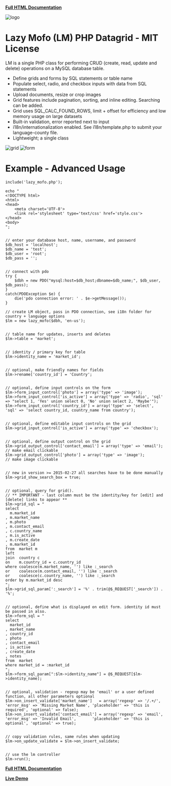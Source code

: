 
**[Full HTML Documentation](https://htmlpreview.github.io/?https://github.com/lazymofo/datagrid/blob/master/index.html)**

![logo](https://i.imgur.com/CGDTkQL.png)

Lazy Mofo (LM) PHP Datagrid - MIT License
====================================

LM is a single PHP class for performing CRUD (create, read, update and delete) operations on a MySQL database table.

-   Define grids and forms by SQL statements or table name
-   Populate select, radio, and checkbox inputs with data from SQL statements
-   Upload documents, resize or crop images
-   Grid features include pagination, sorting, and inline editing. Searching can be added.
-   Grid uses SQL_CALC_FOUND_ROWS, limit + offset for efficiency and low memory usage on large datasets
-   Built-in validation, error reported next to input
-   i18n/internationalization enabled. See i18n/template.php to submit your language-county file.
-   Lightweight; a single class

![grid](https://i.imgur.com/wHUpMan.png)
![form](https://i.imgur.com/ig6ci5R.png)


Example - Advanced Usage
==========================

    include('lazy_mofo.php');

    echo "
    <!DOCTYPE html>
    <html>
    <head>
        <meta charset='UTF-8'>
        <link rel='stylesheet' type='text/css' href='style.css'>
    </head>
    <body>
    "; 


    // enter your database host, name, username, and password
    $db_host = 'localhost';
    $db_name = 'test';
    $db_user = 'root';
    $db_pass = '';


    // connect with pdo 
    try {
        $dbh = new PDO("mysql:host=$db_host;dbname=$db_name;", $db_user, $db_pass);
    }
    catch(PDOException $e) {
        die('pdo connection error: ' . $e->getMessage());
    }

    // create LM object, pass in PDO connection, see i18n folder for country + language options 
    $lm = new lazy_mofo($dbh, 'en-us'); 


    // table name for updates, inserts and deletes
    $lm->table = 'market';


    // identity / primary key for table
    $lm->identity_name = 'market_id';


    // optional, make friendly names for fields
    $lm->rename['country_id'] = 'Country';


    // optional, define input controls on the form
    $lm->form_input_control['photo'] = array('type' => 'image');
    $lm->form_input_control['is_active'] = array('type' => 'radio', 'sql' => "select 1, 'Yes' union select 0, 'No' union select 2, 'Maybe'");
    $lm->form_input_control['country_id'] = array('type' => 'select', 'sql' => 'select country_id, country_name from country');


    // optional, define editable input controls on the grid
    $lm->grid_input_control['is_active'] = array('type' => 'checkbox');


    // optional, define output control on the grid 
    $lm->grid_output_control['contact_email'] = array('type' => 'email'); // make email clickable
    $lm->grid_output_control['photo'] = array('type' => 'image');         // make image clickable  


    // new in version >= 2015-02-27 all searches have to be done manually
    $lm->grid_show_search_box = true;


    // optional, query for grid().
    // ** IMPORTANT - last column must be the identity/key for [edit] and [delete] links to appear **
    $lm->grid_sql = "
    select 
      m.market_id
    , m.market_name
    , m.photo
    , m.contact_email
    , c.country_name
    , m.is_active
    , m.create_date
    , m.market_id 
    from  market m 
    left  
    join  country c 
    on    m.country_id = c.country_id 
    where coalesce(m.market_name, '') like :_search 
    or    coalesce(m.contact_email, '') like :_search 
    or    coalesce(c.country_name, '') like :_search 
    order by m.market_id desc
    ";
    $lm->grid_sql_param[':_search'] = '%' . trim(@$_REQUEST['_search']) . '%';


    // optional, define what is displayed on edit form. identity id must be passed in also.  
    $lm->form_sql = "
    select 
      market_id
    , market_name
    , country_id
    , photo
    , contact_email
    , is_active
    , create_date
    , notes 
    from  market 
    where market_id = :market_id
    ";
    $lm->form_sql_param[":$lm->identity_name"] = @$_REQUEST[$lm->identity_name]; 


    // optional, validation - regexp may be 'email' or a user defined function, all other parameters optional 
    $lm->on_insert_validate['market_name']   = array('regexp' => '/.+/',  'error_msg' => 'Missing Market Name', 'placeholder' => 'this is required', 'optional' => false); 
    $lm->on_insert_validate['contact_email'] = array('regexp' => 'email', 'error_msg' => 'Invalid Email',       'placeholder' => 'this is optional', 'optional' => true);


    // copy validation rules, same rules when updating
    $lm->on_update_validate = $lm->on_insert_validate;  


    // use the lm controller
    $lm->run();

    
**[Full HTML Documentation](https://rawgit.com/lazymofo/datagrid/master/index.html)**

**[Live Demo](http://lmdatagrid.hopto.org/)**
